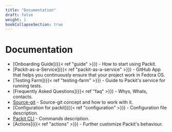 ```yaml
---
title: "Documentation"
draft: false
weight: 1
bookCollapseSection: true
---
```


# Documentation

* [Onboarding Guide]({{< ref "guide" >}}) - How to start using Packit.
* [Packit-as-a-Service]({{< ref "packit-as-a-service" >}}) - GitHub App that helps you continuously ensure that your project work in Fedora OS.
* [Testing Farm]({{< ref "testing-farm" >}}) - Guide to Packit's service for running tests.
* [Frequently Asked Questions]({{< ref "faq" >}}) - Whys, Whats, contacts.
* [Source-git](/docs/source-git/) - Source-git concept and how to work with it.
* [Configuration for packit]({{< ref "configuration" >}}) - Configuration file description.
* [Packit CLI](/docs/cli/) - Commands description.
* [Actions]({{< ref "actions" >}}) - Further customize Packit's behaviour.
